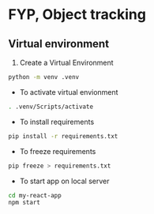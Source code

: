 # FYP, Object tracking
## Virtual environment


1. Create a Virtual Environment

```bash
python -m venv .venv
```

- To activate virtual envionment

```bash
. .venv/Scripts/activate
```

- To install requirements
```bash
pip install -r requirements.txt
```

- To freeze requirements
```bash
pip freeze > requirements.txt
```



- To start app on local server 
```bash 
cd my-react-app
npm start
```
